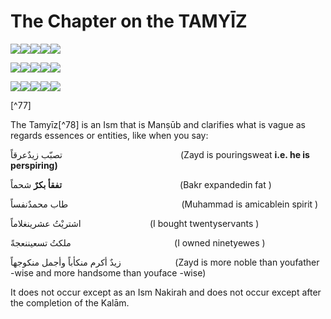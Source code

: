 The Chapter on the TAMYĪZ
=========================

![](books/0791-science_of_arabic_grammer/images/image001.gif)![](books/0791-science_of_arabic_grammer/images/image002.gif)![](books/0791-science_of_arabic_grammer/images/image003.gif)![](books/0791-science_of_arabic_grammer/images/image004.gif)![](books/0791-science_of_arabic_grammer/images/image005.gif)

![](books/0791-science_of_arabic_grammer/images/image007.gif)![](books/0791-science_of_arabic_grammer/images/image004.gif)![](books/0791-science_of_arabic_grammer/images/image008.gif)![](books/0791-science_of_arabic_grammer/images/image009.gif)![](books/0791-science_of_arabic_grammer/images/image001.gif)

![](books/0791-science_of_arabic_grammer/images/image002.gif)![](books/0791-science_of_arabic_grammer/images/image001.gif)![](books/0791-science_of_arabic_grammer/images/image010.gif)![](books/0791-science_of_arabic_grammer/images/image011.gif)![](books/0791-science_of_arabic_grammer/images/image011.gif)

[^77]

The Tamyīz[^78] is an Ism that is Manṣūb and clarifies what is vague as
regards essences or entities, like when you say:

تصبّب زيدٌعرقاً                                                (Zayd is
pouringsweat **i.e. he is perspiring)**

**تفقأ بكرٌ** شحماً                                                (Bakr
expandedin fat )

طاب محمدٌنفساً                                              (Muhammad is
amicablein spirit )

اشتريْتُ عشرينغلاماً                            (I bought twentyservants
)

ملكتُ تسعيننعجةً                                          (I owned
ninetyewes )

زيدٌ أكرم منكأباً وأجمل منكوجهاً                      (Zayd is more
noble than youfather -wise and more handsome than youface -wise)

It does not occur except as an Ism Nakirah and does not occur except
after the completion of the Kalām.


